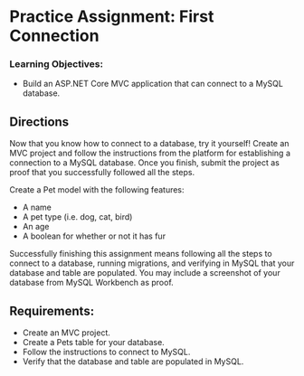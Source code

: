 # Practice Assignment: First Connection

### Learning Objectives:

- Build an ASP.NET Core MVC application that can connect to a MySQL database.

## Directions
Now that you know how to connect to a database, try it yourself! Create an MVC project and follow the instructions from the platform for establishing a connection to a MySQL database. Once you finish, submit the project as proof that you successfully followed all the steps.

Create a Pet model with the following features:

- A name
- A pet type (i.e. dog, cat, bird)
- An age
- A boolean for whether or not it has fur

Successfully finishing this assignment means following all the steps to connect to a database, running migrations, and verifying in MySQL that your database and table are populated. You may include a screenshot of your database from MySQL Workbench as proof.

## Requirements:

- Create an MVC project.
- Create a Pets table for your database.
- Follow the instructions to connect to MySQL.
- Verify that the database and table are populated in MySQL. 